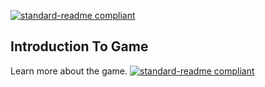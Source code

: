 [![standard-readme compliant](https://img.shields.io/badge/Return_To-Previous_Page-blueviolet.svg?style=flat-square?size=100)](../main.md)

## Introduction To Game
Learn more about the game. [![standard-readme compliant](https://img.shields.io/badge/Click-Me-blueviolet.svg?style=flat-square?size=100)](./Intro.md)
